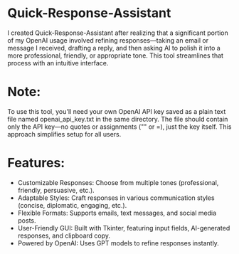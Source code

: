 # Quick-Response-Assistant
I created Quick-Response-Assistant after realizing that a significant portion of my OpenAI usage involved refining responses—taking an email or message I received, drafting a reply, and then asking AI to polish it into a more professional, friendly, or appropriate tone. This tool streamlines that process with an intuitive interface.

# Note:
To use this tool, you'll need your own OpenAI API key saved as a plain text file named openai_api_key.txt in the same directory. The file should contain only the API key—no quotes or assignments ("" or =), just the key itself. This approach simplifies setup for all users.

# Features:
* Customizable Responses: Choose from multiple tones (professional, friendly, persuasive, etc.).
* Adaptable Styles: Craft responses in various communication styles (concise, diplomatic, engaging, etc.).
* Flexible Formats: Supports emails, text messages, and social media posts.
* User-Friendly GUI: Built with Tkinter, featuring input fields, AI-generated responses, and clipboard copy.
* Powered by OpenAI: Uses GPT models to refine responses instantly. 
